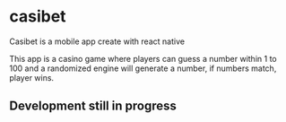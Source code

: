 # casibet
Casibet is a mobile app create with react native

This app is a casino game where players can guess a number within 1 to 100 and a randomized engine will generate a number, if numbers match, player wins.
## Development still in progress
